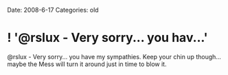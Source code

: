 Date: 2008-6-17
Categories: old

# ! '@rslux - Very sorry... you hav...'

@rslux - Very sorry... you have my sympathies.  Keep your chin up though... maybe the Mess will turn it around just in time to blow it.
